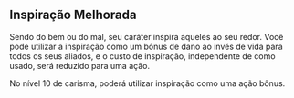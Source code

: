## Inspiração Melhorada

Sendo do bem ou do mal, seu caráter inspira aqueles ao seu redor. Você pode utilizar a inspiração como um bônus de dano ao invés de vida para todos os seus aliados, e o custo de inspiração, independente de como usado, será reduzido para uma ação.

No nível 10 de carisma, poderá utilizar inspiração como uma ação bônus.